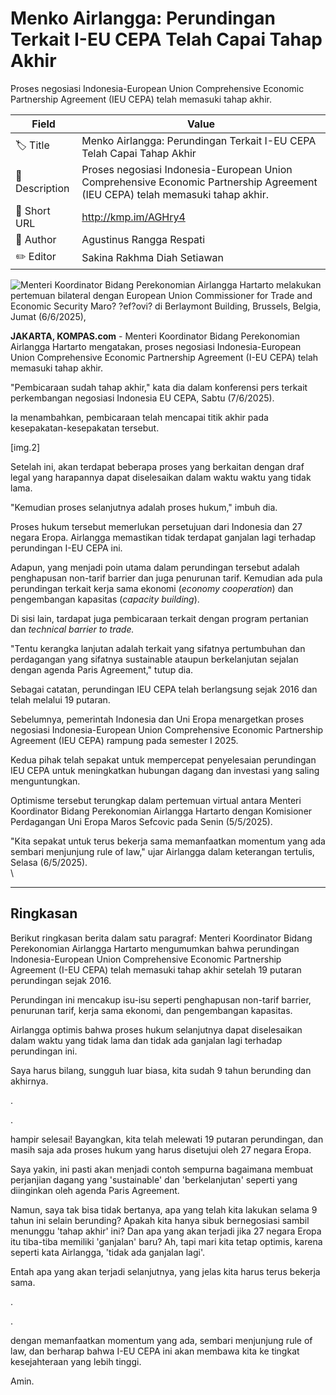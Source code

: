 # Menko Airlangga: Perundingan Terkait I-EU CEPA Telah Capai Tahap Akhir

Proses negosiasi Indonesia-European Union Comprehensive Economic Partnership Agreement (IEU CEPA) telah memasuki tahap akhir.

| Field         | Value                                                       |
|---------------|-------------------------------------------------------------|
| 🏷️ Title       | Menko Airlangga: Perundingan Terkait I-EU CEPA Telah Capai Tahap Akhir |
| 📝 Description | Proses negosiasi Indonesia-European Union Comprehensive Economic Partnership Agreement (IEU CEPA) telah memasuki tahap akhir. |
| 🔗 Short URL   | http://kmp.im/AGHry4 |
| 👤 Author      | Agustinus Rangga Respati |
| ✏️ Editor      | Sakina Rakhma Diah Setiawan |

![Menteri Koordinator Bidang Perekonomian Airlangga Hartarto melakukan pertemuan bilateral dengan European Union Commissioner for Trade and Economic Security Maro? ?ef?ovi? di  Berlaymont Building, Brussels, Belgia, Jumat (6/6/2025),](https://asset.kompas.com/crops/UKzanaBMSC4LdcTqu4bdtGQHfd4=/45x0:3423x2252/750x500/data/photo/2025/06/07/6843a7ee43d2d.jpg)

**JAKARTA, KOMPAS.com** - Menteri Koordinator Bidang Perekonomian Airlangga Hartarto mengatakan, proses negosiasi Indonesia-European Union Comprehensive Economic Partnership Agreement (I-EU CEPA) telah memasuki tahap akhir.

\"Pembicaraan sudah tahap akhir,\" kata dia dalam konferensi pers terkait perkembangan negosiasi Indonesia EU CEPA, Sabtu (7/6/2025).

Ia menambahkan, pembicaraan telah mencapai titik akhir pada kesepakatan-kesepakatan tersebut.

\[img.2\]

Setelah ini, akan terdapat beberapa proses yang berkaitan dengan draf legal yang harapannya dapat diselesaikan dalam waktu waktu yang tidak lama.

\"Kemudian proses selanjutnya adalah proses hukum,\" imbuh dia.

Proses hukum tersebut memerlukan persetujuan dari Indonesia dan 27 negara Eropa. Airlangga memastikan tidak terdapat ganjalan lagi terhadap perundingan I-EU CEPA ini.

Adapun, yang menjadi poin utama dalam perundingan tersebut adalah penghapusan non-tarif barrier dan juga penurunan tarif. Kemudian ada pula perundingan terkait kerja sama ekonomi (*economy* *cooperation*) dan pengembangan kapasitas (*capacity building*).

Di sisi lain, tardapat juga pembicaraan terkait dengan program pertanian dan *technical barrier to trade.*

\"Tentu kerangka lanjutan adalah terkait yang sifatnya pertumbuhan dan perdagangan yang sifatnya sustainable ataupun berkelanjutan sejalan dengan agenda Paris Agreement,\" tutup dia.

Sebagai catatan, perundingan IEU CEPA telah berlangsung sejak 2016 dan telah melalui 19 putaran.

Sebelumnya, pemerintah Indonesia dan Uni Eropa menargetkan proses negosiasi Indonesia-European Union Comprehensive Economic Partnership Agreement (IEU CEPA) rampung pada semester I 2025.

Kedua pihak telah sepakat untuk mempercepat penyelesaian perundingan IEU CEPA untuk meningkatkan hubungan dagang dan investasi yang saling menguntungkan.

Optimisme tersebut terungkap dalam pertemuan virtual antara Menteri Koordinator Bidang Perekonomian Airlangga Hartarto dengan Komisioner Perdagangan Uni Eropa Maros Sefcovic pada Senin (5/5/2025).

\"Kita sepakat untuk terus bekerja sama memanfaatkan momentum yang ada sembari menjunjung rule of law,\" ujar Airlangga dalam keterangan tertulis, Selasa (6/5/2025).\
\

---
## Ringkasan

Berikut ringkasan berita dalam satu paragraf: Menteri Koordinator Bidang Perekonomian Airlangga Hartarto mengumumkan bahwa perundingan Indonesia-European Union Comprehensive Economic Partnership Agreement (I-EU CEPA) telah memasuki tahap akhir setelah 19 putaran perundingan sejak 2016.

 Perundingan ini mencakup isu-isu seperti penghapusan non-tarif barrier, penurunan tarif, kerja sama ekonomi, dan pengembangan kapasitas.

 Airlangga optimis bahwa proses hukum selanjutnya dapat diselesaikan dalam waktu yang tidak lama dan tidak ada ganjalan lagi terhadap perundingan ini.



Saya harus bilang, sungguh luar biasa, kita sudah 9 tahun berunding dan akhirnya.

.

.

 hampir selesai! Bayangkan, kita telah melewati 19 putaran perundingan, dan masih saja ada proses hukum yang harus disetujui oleh 27 negara Eropa.

 Saya yakin, ini pasti akan menjadi contoh sempurna bagaimana membuat perjanjian dagang yang 'sustainable' dan 'berkelanjutan' seperti yang diinginkan oleh agenda Paris Agreement.

 Namun, saya tak bisa tidak bertanya, apa yang telah kita lakukan selama 9 tahun ini selain berunding? Apakah kita hanya sibuk bernegosiasi sambil menunggu 'tahap akhir' ini? Dan apa yang akan terjadi jika 27 negara Eropa itu tiba-tiba memiliki 'ganjalan' baru? Ah, tapi mari kita tetap optimis, karena seperti kata Airlangga, 'tidak ada ganjalan lagi'.

 Entah apa yang akan terjadi selanjutnya, yang jelas kita harus terus bekerja sama.

.

.

 dengan memanfaatkan momentum yang ada, sembari menjunjung rule of law, dan berharap bahwa I-EU CEPA ini akan membawa kita ke tingkat kesejahteraan yang lebih tinggi.

 Amin.

